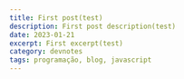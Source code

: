 ```yaml
---
title: First post(test)
description: First post description(test)
date: 2023-01-21
excerpt: First excerpt(test)
category: devnotes
tags: programação, blog, javascript
---
```

